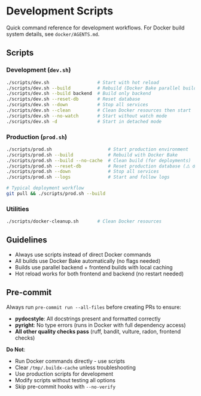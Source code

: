 # Development Scripts

Quick command reference for development workflows. For Docker build system details, see `docker/AGENTS.md`.

## Scripts

### Development (`dev.sh`)
```bash
./scripts/dev.sh                  # Start with hot reload
./scripts/dev.sh --build          # Rebuild (Docker Bake parallel builds)
./scripts/dev.sh --build backend  # Build only backend
./scripts/dev.sh --reset-db       # Reset database
./scripts/dev.sh --down           # Stop all services
./scripts/dev.sh --clean          # Clean Docker resources then start
./scripts/dev.sh --no-watch       # Start without watch mode
./scripts/dev.sh -d               # Start in detached mode
```

### Production (`prod.sh`)
```bash
./scripts/prod.sh                     # Start production environment
./scripts/prod.sh --build             # Rebuild with Docker Bake
./scripts/prod.sh --build --no-cache  # Clean build (for deployments)
./scripts/prod.sh --reset-db          # Reset production database (⚠️ destructive)
./scripts/prod.sh --down              # Stop all services
./scripts/prod.sh --logs              # Start and follow logs

# Typical deployment workflow
git pull && ./scripts/prod.sh --build
```

### Utilities
```bash
./scripts/docker-cleanup.sh       # Clean Docker resources
```

## Guidelines

- Always use scripts instead of direct Docker commands
- All builds use Docker Bake automatically (no flags needed)
- Builds use parallel backend + frontend builds with local caching
- Hot reload works for both frontend and backend (no restart needed)

## Pre-commit

Always run `pre-commit run --all-files` before creating PRs to ensure:
- **pydocstyle**: All docstrings present and formatted correctly
- **pyright**: No type errors (runs in Docker with full dependency access)
- **All other quality checks pass** (ruff, bandit, vulture, radon, frontend checks)

**Do Not**:
- Run Docker commands directly - use scripts
- Clear `/tmp/.buildx-cache` unless troubleshooting
- Use production scripts for development
- Modify scripts without testing all options
- Skip pre-commit hooks with `--no-verify`
